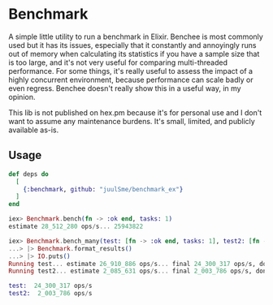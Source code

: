 # Benchmark

A simple little utility to run a benchmark in Elixir. Benchee is most commonly used but it has its issues, especially that it constantly and annoyingly runs out of memory when calculating its statistics if you have a sample size that is too large, and it's not very useful for comparing multi-threaded performance. For some things, it's really useful to assess the impact of a highly concurrent environment, because performance can scale badly or even regress. Benchee doesn't really show this in a useful way, in my opinion.

This lib is not published on hex.pm because it's for personal use and I don't want to assume any maintenance burdens. It's small, limited, and publicly available as-is.

## Usage

```elixir
def deps do
  [
    {:benchmark, github: "juulSme/benchmark_ex"}
  ]
end
```

```elixir
iex> Benchmark.bench(fn -> :ok end, tasks: 1)
estimate 28_512_280 ops/s... 25943822

iex> Benchmark.bench_many(test: [fn -> :ok end, tasks: 1], test2: [fn -> :crypto.strong_rand_bytes(16) end])
...> |> Benchmark.format_results()
...> |> IO.puts()
Running test... estimate 26_910_886 ops/s... final 24_300_317 ops/s, done.
Running test2... estimate 2_085_631 ops/s... final 2_003_786 ops/s, done.

test:  24_300_317 ops/s
test2:  2_003_786 ops/s

```
